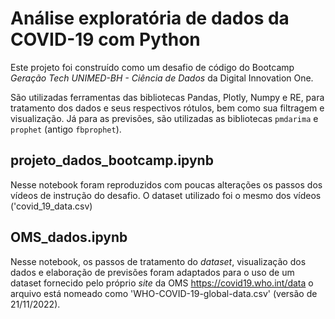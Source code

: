# Análise exploratória de dados da COVID-19 com Python

Este projeto foi construído como um desafio de código do Bootcamp *Geração Tech UNIMED-BH - Ciência de Dados* da Digital Innovation One.

São utilizadas ferramentas das bibliotecas Pandas, Plotly, Numpy e RE, para tratamento dos dados e seus respectivos rótulos, bem como sua filtragem e visualização. Já para as previsões, são utilizadas as bibliotecas `pmdarima` e `prophet` (antigo `fbprophet`).


## projeto_dados_bootcamp.ipynb

Nesse notebook foram reproduzidos com poucas alterações os passos dos vídeos de instrução do desafio. O dataset utilizado foi o mesmo dos vídeos ('covid_19_data.csv)

## OMS_dados.ipynb

Nesse notebook, os passos de tratamento do _dataset_, visualização dos dados e elaboração de previsões foram adaptados para o uso de um dataset fornecido pelo próprio _site_ da OMS https://covid19.who.int/data o arquivo está nomeado como 'WHO-COVID-19-global-data.csv' (versão de 21/11/2022). 
